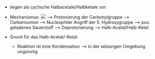 - liegen als cyclische Halbacetale/Halbketale vor:
- Mechanismus:
![](Pasted%20image%2020240108185212.png)
--> Protonierung der Carbonylgruppe --> Carbeniumion --> Nucleophiler Angriff der 5. Hydroxygruppe --> pos. geladenes Sauerstoff --> Deprotonierung --> Halb-Acetal/Halb-Ketal 

- Grund für das Halb-Acetal/-Ketal:
	- Reaktion ist eine Kondensation --> in der wässrigen Umgebung ungünstig 
